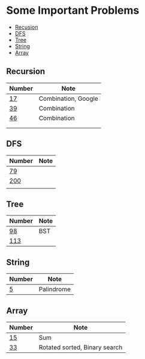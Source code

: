 # Some Important Problems
* [Recusion](#recursion)
* [DFS](#dfs)
* [Tree](#tree)
* [String](#string)
* [Array](#array)

## Recursion
| Number                                                       | Note                |
| ------------------------------------------------------------ | ------------------- |
| [17](https://github.com/shin19991207/LeetcodeRepo/blob/main/Medium/17_LetterCombinationsofaPhoneNumber.py) | Combination, Google |
| [39](https://github.com/shin19991207/LeetcodeRepo/blob/main/Medium/39_CombinationSum.py) | Combination         |
| [46](https://github.com/shin19991207/LeetcodeRepo/blob/main/Medium/46_Permutations.py) | Combination |
|                                                              |                     |
|                                                              |                     |



## DFS
| Number                                                       | Note |
| ------------------------------------------------------------ | ---- |
| [79](https://github.com/shin19991207/LeetcodeRepo/blob/main/Medium/79_WordSearch.py) |      |
| [200](https://github.com/shin19991207/LeetcodeRepo/blob/main/Medium/200_NumberofIslands.py) |      |
|                                                              |      |


## Tree
| Number                                                       | Note |
| ------------------------------------------------------------ | ---- |
| [98](https://github.com/shin19991207/LeetcodeRepo/blob/main/Medium/98_ValidateBinarySearchTree.py) | BST |
| [113](https://github.com/shin19991207/LeetcodeRepo/blob/main/Medium/113_PathSumII.py) | |

## String
| Number                                                       | Note |
| ------------------------------------------------------------ | ---- |
| [5](https://github.com/shin19991207/LeetcodeRepo/blob/main/Medium/5_LongestPalindromicSubstring.py) | Palindrome |

## Array
| Number                                                       | Note |
| ------------------------------------------------------------ | ---- |
| [15](https://github.com/shin19991207/LeetcodeRepo/blob/main/Medium/15_3Sum.py) | Sum |
| [33](https://github.com/shin19991207/LeetcodeRepo/blob/main/Medium/33_SearchinRotatedSortedArray.py) | Rotated sorted, Binary search |
